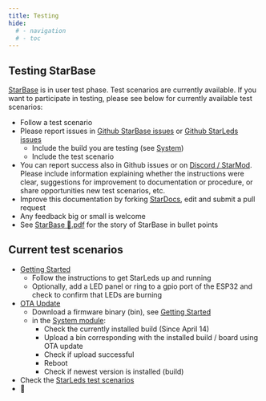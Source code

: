 ```yaml
---
title: Testing
hide:
  # - navigation
  # - toc
---
```


## Testing StarBase

[StarBase](/StarDocs) is in user test phase. Test scenarios are currently available. If you want to participate in testing, please see below for currently available test scenarios:

* Follow a test scenario
* Please report issues in [Github StarBase issues](https://github.com/ewowi/StarBase/issues) or [Github StarLeds issues](https://github.com/MoonModules/StarLeds/issues)
    * Include the build you are testing (see [System](/StarDocs/SysMod/SysModSystem))
    * Include the test scenario
* You can report success also in Github issues or on [Discord / StarMod](https://discord.gg/VGDGGX8qvQ). Please include information explaining whether the instructions were clear, suggestions for improvement to documentation or procedure, or share opportunities new test scenarios, etc.
* Improve this documentation by forking [StarDocs](https://github.com/ewowi/StarDocs), edit and submit a pull request
* Any feedback big or small is welcome
* See [StarBase 💫.pdf](https://github.com/ewowi/StarDocs/files/14837446/Starmod.pdf) for the story of StarBase in bullet points

## Current test scenarios

* [Getting Started](/StarDocs/StarBase/GettingStarted/)
    * Follow the instructions to get StarLeds up and running
    * Optionally, add a LED panel or ring to a gpio port of the ESP32 and check to confirm that LEDs are burning
* [OTA Update](/StarDocs/SysMod/SysModSystem/)
    * Download a firmware binary (bin), see [Getting Started](/StarDocs/StarBase/GettingStarted/)
    * in the [System module](/StarDocs/SysMod/SysModSystem):
        * Check the currently installed build (Since April 14)
        * Upload a bin corresponding with the installed build / board using OTA update
        * Check if upload successful
        * Reboot
        * Check if newest version is installed (build)
* Check the [StarLeds test scenarios](/StarDocs/StarLeds/Testing/)
* 🚧
